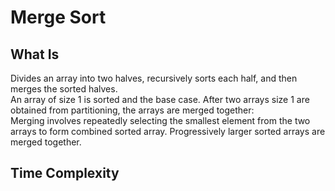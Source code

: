 # Merge Sort
## What Is
Divides an array into two halves, recursively sorts each half, and then merges the sorted halves.  
An array of size 1 is sorted and the base case.
After two arrays size 1 are obtained from partitioning, the arrays are merged together:  
  Merging involves repeatedly selecting the smallest element from the two arrays to form combined sorted array.
Progressively larger sorted arrays are merged together.


## Time Complexity

